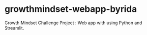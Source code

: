 # growthmindset-webapp-byrida
Growth Mindset Challenge Project : Web app with using Python and Streamlit.
